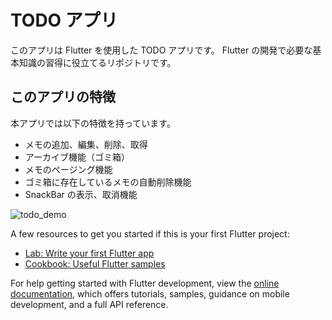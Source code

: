 # TODO アプリ

このアプリは Flutter を使用した TODO アプリです。
Flutter の開発で必要な基本知識の習得に役立てるリポジトリです。

## このアプリの特徴

本アプリでは以下の特徴を持っています。

- メモの追加、編集、削除、取得
- アーカイブ機能（ゴミ箱）
- メモのページング機能
- ゴミ箱に存在しているメモの自動削除機能
- SnackBar の表示、取消機能

![todo_demo](https://user-images.githubusercontent.com/62784463/213902973-4a278e61-57e1-416b-a333-bc62ff51ba8b.gif)

A few resources to get you started if this is your first Flutter project:

- [Lab: Write your first Flutter app](https://docs.flutter.dev/get-started/codelab)
- [Cookbook: Useful Flutter samples](https://docs.flutter.dev/cookbook)

For help getting started with Flutter development, view the
[online documentation](https://docs.flutter.dev/), which offers tutorials,
samples, guidance on mobile development, and a full API reference.
